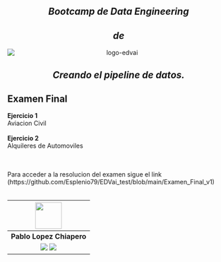 <div align="center">
<h2><em>Bootcamp de Data Engineering</em></h2>

<h2><em>de</em></h2><img style=" margin-left:auto;margin-right:auto;display:block;margin-top:10px;" 
img src="https://cdn.prod.website-files.com/61d5f00789a4ab4d52adcd5f/61f40048bdb455e078ad6cf8_Logotype.svg" loading="lazy" alt="logo-edvai" class="logo-image">


 <h2><em>Creando el pipeline de datos.</em></h2>
<div align="left">
<h2 class="cursos-h2">Examen Final</h2>
 
  <p class="cursos-paragraph"><strong>Ejercicio 1</strong><br>Aviacion Civil<br> 
    <br><strong>Ejercicio 2</strong><br>Alquileres de Automoviles<br><br>&zwj;</p>
Para acceder a la resolucion del examen sigue el link (https://github.com/Esplenio79/EDVai_test/blob/main/Examen_Final_v1)
<br>

</br>
 
  | <img src="https://media.licdn.com/dms/image/v2/D4D03AQEZ2kbM0mNixA/profile-displayphoto-shrink_100_100/B4DZRinSRMHcAY-/0/1736821253889?e=1743638400&v=beta&t=1Do47g7ll-Osi-6-sDhqr_pwYGXQ_V-2X_e_qPa40lI" height=60>| 
|:-:|
| **Pablo Lopez Chiapero** |
|<a href="https://github.com/Esplenio79"><img src="https://img.shields.io/badge/github-%23121011.svg?&style=for-the-badge&logo=github&logoColor=white"/></a> <a href="https://www.linkedin.com/in/pablo-lopez-chiapero/"><a href="https://www.linkedin.com/in/pablo-lopez-chiapero/"><img src="https://img.shields.io/badge/linkedin%20-%230077B5.svg?&style=for-the-badge&logo=linkedin&logoColor=white"/></a></a>|

